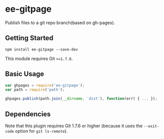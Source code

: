 # ee-gitpage

Publish files to a git repo branch(based on gh-pages).

## Getting Started

```shell
npm install ee-gitpage --save-dev
```

This module requires Git `>=1.7.6`.

## Basic Usage

```js
var ghpages = require('ee-gitpage');
var path = require('path');

ghpages.publish(path.join(__dirname, 'dist'), function(err) { ... });
```

## Dependencies
Note that this plugin requires Git 1.7.6 or higher (because it uses the `--exit-code` option for `git ls-remote`). 
